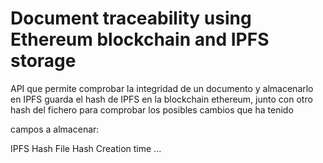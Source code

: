 # Document traceability using Ethereum blockchain and IPFS storage

API que permite comprobar la integridad de un documento y almacenarlo en IPFS
guarda el hash de IPFS en la blockchain ethereum, junto con otro hash del fichero para comprobar los posibles cambios que ha tenido

campos a almacenar:

IPFS Hash
File Hash
Creation time
...